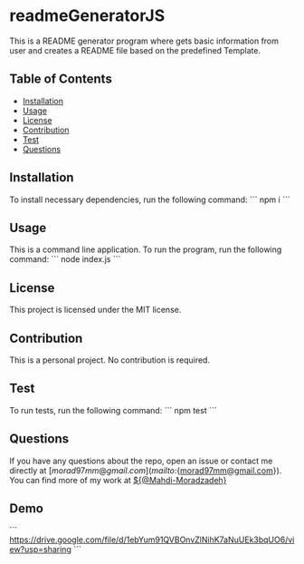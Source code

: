 # readmeGeneratorJS
This is a README generator program where gets basic information from user and creates a README file based on the predefined Template.
## Table of Contents
* [Installation](#installation)
* [Usage](#usage)
* [License](#license)
* [Contribution](#contribution)
* [Test](#test)
* [Questions](#questions)
## Installation
To install necessary dependencies, run the following command:
\`\`\`
npm i
\`\`\`
## Usage
This is a command line application. To run the program, run the following command:
\`\`\`
node index.js
\`\`\`
## License
This project is licensed under the MIT license.
## Contribution
This is a personal project. No contribution is required.
## Test
To run tests, run the following command:
\`\`\`
npm test
\`\`\`
## Questions
If you have any questions about the repo, open an issue or contact me directly at [${morad97mm@gmail.com}](mailto:${morad97mm@gmail.com}). You can find more of my work at [${@Mahdi-Moradzadeh}](https://github.com/Mahdi-Moradzadeh)

## Demo
\`\`\`
https://drive.google.com/file/d/1ebYum91QVBOnvZlNihK7aNuUEk3bqUO6/view?usp=sharing
\`\`\`

